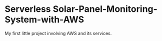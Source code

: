 # Serverless Solar-Panel-Monitoring-System-with-AWS
My first little project involving AWS and its services.
